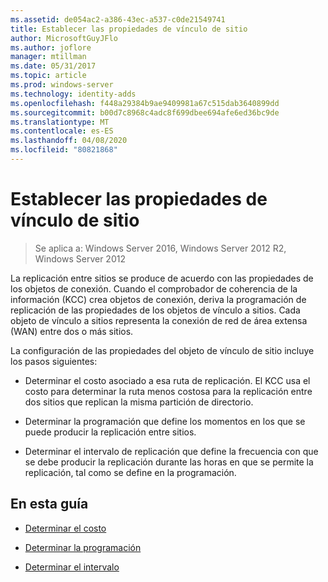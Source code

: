 ```yaml
---
ms.assetid: de054ac2-a386-43ec-a537-c0de21549741
title: Establecer las propiedades de vínculo de sitio
author: MicrosoftGuyJFlo
ms.author: joflore
manager: mtillman
ms.date: 05/31/2017
ms.topic: article
ms.prod: windows-server
ms.technology: identity-adds
ms.openlocfilehash: f448a29384b9ae9409981a67c515dab3640899dd
ms.sourcegitcommit: b00d7c8968c4adc8f699dbee694afe6ed36bc9de
ms.translationtype: MT
ms.contentlocale: es-ES
ms.lasthandoff: 04/08/2020
ms.locfileid: "80821868"
---
```

# <a name="setting-site-link-properties"></a>Establecer las propiedades de vínculo de sitio

>Se aplica a: Windows Server 2016, Windows Server 2012 R2, Windows Server 2012

La replicación entre sitios se produce de acuerdo con las propiedades de los objetos de conexión. Cuando el comprobador de coherencia de la información (KCC) crea objetos de conexión, deriva la programación de replicación de las propiedades de los objetos de vínculo a sitios. Cada objeto de vínculo a sitios representa la conexión de red de área extensa (WAN) entre dos o más sitios.  
  
La configuración de las propiedades del objeto de vínculo de sitio incluye los pasos siguientes:  
  
-   Determinar el costo asociado a esa ruta de replicación. El KCC usa el costo para determinar la ruta menos costosa para la replicación entre dos sitios que replican la misma partición de directorio.  
  
-   Determinar la programación que define los momentos en los que se puede producir la replicación entre sitios.  
  
-   Determinar el intervalo de replicación que define la frecuencia con que se debe producir la replicación durante las horas en que se permite la replicación, tal como se define en la programación.  
  
## <a name="in-this-guide"></a>En esta guía  
  
-   [Determinar el costo](../../ad-ds/plan/Determining-the-Cost.md)  
  
-   [Determinar la programación](../../ad-ds/plan/Determining-the-Schedule.md)  
  
-   [Determinar el intervalo](../../ad-ds/plan/Determining-the-Interval.md)  
  



